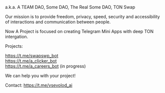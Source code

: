 a.k.a. A TEAM DAO, Some DAO, The Real Some DAO, TON Swap

Our mission is to provide freedom, privacy, speed, security and accessibility of interactions and communication between people.

Now A Project is focused on creating Telegram Mini Apps with deep TON intergation.

Projects:

https://t.me/swapswp_bot \
https://t.me/a_clicker_bot \
https://t.me/a_careers_bot (in progress)

We can help you with your project!

Contact:
https://t.me/vsevolod_ai
